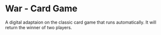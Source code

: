 # War - Card Game
A digital adaptaion on the classic card game that runs automatically. It will return the winner of two players.
